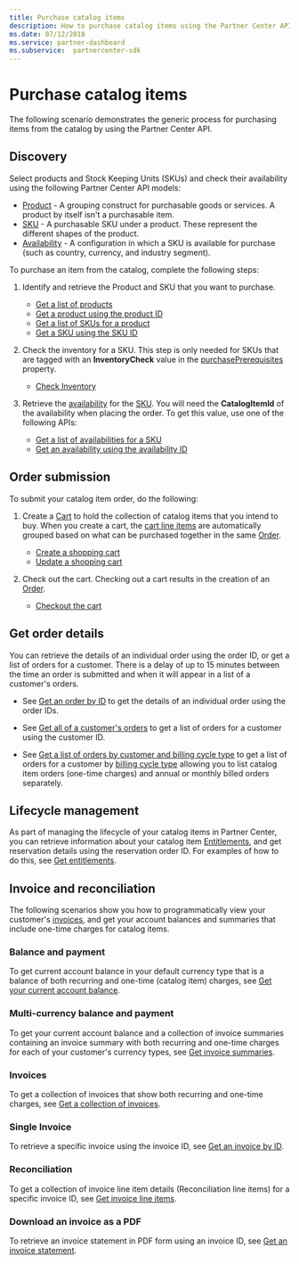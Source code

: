 ```yaml
---
title: Purchase catalog items
description: How to purchase catalog items using the Partner Center API.
ms.date: 07/12/2018
ms.service: partner-dashboard
ms.subservice:  partnercenter-sdk
---
```


# Purchase catalog items

The following scenario demonstrates the generic process for purchasing items from the catalog by using the Partner Center API.

## Discovery

Select products and Stock Keeping Units (SKUs) and check their availability using the following Partner Center API models:

- [Product](product-resources.md#product) - A grouping construct for purchasable goods or services. A product by itself isn't a purchasable item.​​
- [SKU](product-resources.md#sku) - A purchasable SKU under a product. These represent the different shapes of the product.​​
- [Availability](product-resources.md#availability) - A configuration in which a SKU is available for purchase (such as country, currency, and industry segment).

To purchase an item from the catalog, complete the following steps:

1. Identify and retrieve the Product and SKU that you want to purchase.

   - [Get a list of products](get-a-list-of-products.md)
   - [Get a product using the product ID](get-a-product-by-id.md)
   - [Get a list of SKUs for a product](get-a-list-of-skus-for-a-product.md)
   - [Get a SKU using the SKU ID](get-a-sku-by-id.md)

2. Check the inventory for a SKU​. This step is only needed for SKUs that are tagged with an **InventoryCheck** value in the [purchasePrerequisites](product-resources.md#sku) property.

   - [Check Inventory](check-inventory.md)

3. Retrieve the [availability](product-resources.md#availability) for the [SKU](product-resources.md#sku). You will need the **CatalogItemId** of the availability when placing the order​. To get this value, use one of the following APIs:

   - [Get a list of availabilities for a SKU](get-a-list-of-availabilities-for-a-sku.md)
   - [Get an availability using the availability ID](get-an-availability-by-id.md)

## Order submission

To submit your catalog item order, do the following:

1. Create a [Cart](cart-resources.md) to hold the collection of catalog items that you intend to buy. When you create a cart, the [cart line items](cart-resources.md#cartlineitem) are automatically grouped based on what can be purchased together in the same [Order](order-resources.md).

   - [Create a shopping cart](create-a-cart.md)​
   - [Update a shopping cart](update-a-cart.md)

2. Check out the cart. Checking out a cart results in the creation of an [Order](order-resources.md).

   - [Checkout the cart](checkout-a-cart.md)

## Get order details

You can retrieve the details of an individual order using the order ID, or get a list of orders for a customer. There is a delay of up to 15 minutes between the time an order is submitted and when it will appear in a list of a customer's orders.​

- See [Get an order by ID](get-an-order-by-id.md) to get the details of an individual order using the order IDs.

- See [Get all of a customer's orders](get-all-of-a-customer-s-orders.md) to get a list of orders for a customer using the customer ID.

- See [Get a list of orders by customer and billing cycle type](get-a-list-of-orders-by-customer-and-billing-cycle-type.md) to get a list of orders for a customer by [billing cycle type](product-resources.md#billingcycletype) allowing you to list catalog item orders (one-time charges) and annual or monthly billed orders separately.

## Lifecycle management

As part of managing the lifecycle of your catalog items in Partner Center, you can retrieve information about your catalog item [Entitlements](entitlement-resources.md), and get reservation details using the reservation order ID. For examples of how to do this, see [Get entitlements](get-a-collection-of-entitlements.md).   ​

## Invoice and reconciliation

The following scenarios show you how to programmatically view your customer's [invoices](invoice-resources.md), and get your account balances and summaries that include one-time charges for catalog items.

### Balance and payment​

To get current account balance in your default currency type that is a balance of ​both recurring and one-time (catalog item) charges, see [Get your current account balance](get-the-reseller-s-current-account-balance.md).

### Multi-currency balance and payment

To get your current account balance and a collection of invoice summaries containing an invoice summary with both recurring and one-time charges for each of your customer's currency types, see [Get invoice summaries](get-invoice-summaries.md).

### Invoices​

To get a collection of invoices that show both recurring and one-time charges, see [Get a collection of invoices](get-a-collection-of-invoices.md). ​

### Single Invoice​

To retrieve a specific invoice using the invoice ID, see [Get an invoice by ID](get-invoice-by-id.md).  ​

### Reconciliation

To get a collection of invoice line item details (Reconciliation line items) for a specific invoice ID, see [Get invoice line items](get-invoiceline-items.md).  ​

### Download an invoice as a PDF

To retrieve an invoice statement in PDF form using an invoice ID, see [Get an invoice statement](get-invoice-statement.md).
